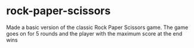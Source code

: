 # rock-paper-scissors
Made a basic version of the classic Rock Paper Scissors game.
The game goes on for 5 rounds and the player with the maximum score at the end wins
